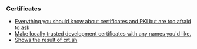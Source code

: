 ### Certificates

- [Everything you should know about certificates and PKI but are too afraid to ask](https://smallstep.com/blog/everything-pki)
- [Make locally trusted development certificates with any names you'd like.](https://github.com/FiloSottile/mkcert)
- [Shows the result of crt.sh](https://github.com/famasoon/crtsh)
